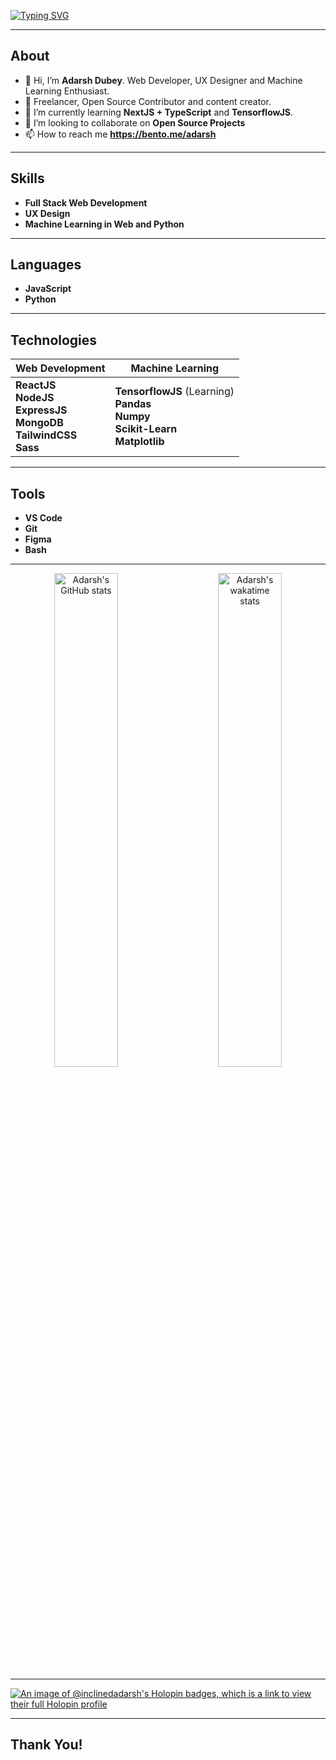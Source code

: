 [![Typing SVG](https://readme-typing-svg.demolab.com?font=Fira+Code&weight=500&size=23&duration=4000&pause=1000&color=BB86FC&vCenter=true&width=500&lines=Heyy+%F0%9F%91%8B%2C+I'm+Adarsh+Dubey!;Web+Dev%2C+UX+Designer%2C+ML+Enthusiast;Connect+-+https%3A%2F%2Fbento.me%2Fadarsh)](https://git.io/typing-svg)

---

## About

-   👋 Hi, I’m **Adarsh Dubey**. Web Developer, UX Designer and Machine Learning Enthusiast.
-   👔 Freelancer, Open Source Contributor and content creator.
-   🌱 I’m currently learning **NextJS + TypeScript** and **TensorflowJS**.
-   🤝 I’m looking to collaborate on **Open Source Projects**
-   📫 How to reach me **https://bento.me/adarsh**

---

## Skills

-   **Full Stack Web Development**
-   **UX Design**
-   **Machine Learning in Web and Python**

---

## Languages

-   **JavaScript**
-   **Python**

---

## Technologies

| Web Development                                                                               | Machine Learning                                                                                 |
| --------------------------------------------------------------------------------------------- | ------------------------------------------------------------------------------------------------ |
| **ReactJS**</br>**NodeJS**</br>**ExpressJS**</br>**MongoDB**</br>**TailwindCSS**</br>**Sass** | **TensorflowJS** (Learning)</br>**Pandas**</br>**Numpy**</br>**Scikit-Learn**</br>**Matplotlib** |

---

## Tools

-   **VS Code**
-   **Git**
-   **Figma**
-   **Bash**

---

<p align="center">
  <img alt="Adarsh's GitHub stats" src="https://github-readme-stats.vercel.app/api?username=inclinedadarsh&count_private=true&theme=tokyonight&show_icons=true" width="45%">
&nbsp; &nbsp; &nbsp; &nbsp;
  <img alt="Adarsh's wakatime stats" src="https://github-readme-stats.vercel.app/api/wakatime?username=inclinedadarsh&theme=tokyonight&langs_count=5" width="45%">
</p>

---

[![An image of @inclinedadarsh's Holopin badges, which is a link to view their full Holopin profile](https://holopin.me/inclinedadarsh)](https://holopin.io/@inclinedadarsh)

---

## Thank You!
